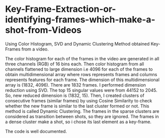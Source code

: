 # Key-Frame-Extraction-or-identifying-frames-which-make-a-shot-from-Videos
Using Color Histogram, SVD and Dynamic Clustering Method obtained Key-Frames from a video. 

The color histogram for each of the frames in the video are generated in all three channels (RGB) of 16 bins each. Then color histogram from all channels flattened to large dimension i.e 4096 for each of the frames to obtain multidimensional array where rows represents frames and columns represents features for each frame. The dimension of this multidimensional array is (1832, 4096). There are 1832 frames.
I performed dimension reduction using SVD. The top 15 singular values were from 44152 to 2045.  So, new reduced dimension is (1832, 15). Then, I created clusters of consecutive frames (similar frames) by using Cosine Similarity to check whether the new frame is similar to the last cluster formed or not. This method is called Dynamic Clustering. The frames in the sparse clusters are considered as transition between shots, so they are ignored. The frames in a dense cluster make a shot, so i chose its last element as a key-frame. 

The code is well documented.
